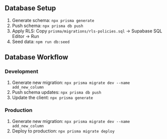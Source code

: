 ## Database Setup

1. Generate schema: `npx prisma generate`
2. Push schema: `npx prisma db push`
3. Apply RLS: Copy `prisma/migrations/rls-policies.sql` → Supabase SQL Editor → Run
4. Seed data: `npm run db:seed`

## Database Workflow

### Development

1. Generate new migration: `npx prisma migrate dev --name add_new_column`
2. Push schema updates: `npx prisma db push`
3. Update the client: `npx prisma generate`

### Production

1. Generate new migration: `npx prisma migrate dev --name add_new_column`
2. Deploy to production: `npx prisma migrate deploy`
